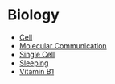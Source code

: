 Biology
======

- [Cell](./cell.md)
- [Molecular Communication](./molecutlar_communication.md)
- [Single Cell](./singlecell.md)
- [Sleeping](./sleeping.md)
- [Vitamin B1](./vitamin_b1.md)